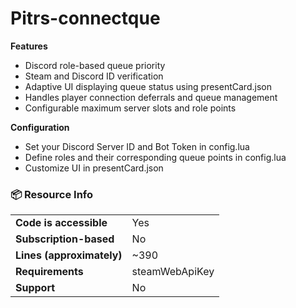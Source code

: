# Pitrs-connectque

**Features**

* Discord role-based queue priority
* Steam and Discord ID verification
* Adaptive UI displaying queue status using presentCard.json
* Handles player connection deferrals and queue management
* Configurable maximum server slots and role points

**Configuration**

* Set your Discord Server ID and Bot Token in config.lua
* Define roles and their corresponding queue points in config.lua
* Customize UI in presentCard.json

### 📦 Resource Info

|||
| --- | --- |
|**Code is accessible**|Yes|
|**Subscription-based**|No|
|**Lines (approximately)**|~390|
|**Requirements**|steamWebApiKey|
|**Support**|No|
